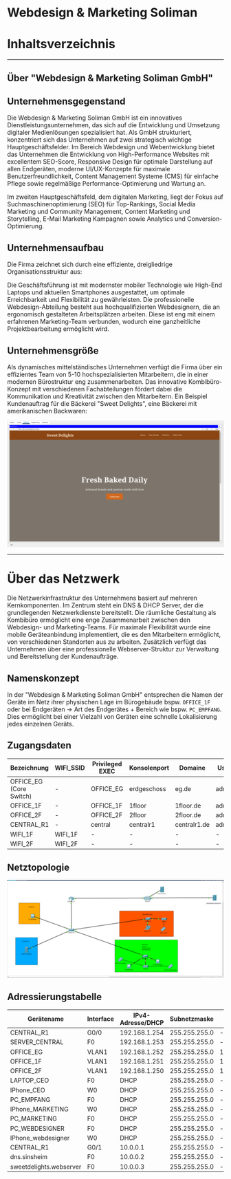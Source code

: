 # Webdesign & Marketing Soliman

# Inhaltsverzeichnis

---

## Über "Webdesign & Marketing Soliman GmbH"

## Unternehmensgegenstand

Die Webdesign & Marketing Soliman GmbH ist ein innovatives Dienstleistungsunternehmen, das sich auf die Entwicklung und Umsetzung digitaler Medienlösungen spezialisiert hat. Als GmbH strukturiert, konzentriert sich das Unternehmen auf zwei strategisch wichtige Hauptgeschäftsfelder. Im Bereich Webdesign und Webentwicklung bietet das Unternehmen die Entwicklung von High-Performance Websites mit excellentem SEO-Score, Responsive Design für optimale Darstellung auf allen Endgeräten, moderne UI/UX-Konzepte für maximale Benutzerfreundlichkeit, Content Management Systeme (CMS) für einfache Pflege sowie regelmäßige Performance-Optimierung und Wartung an.

Im zweiten Hauptgeschäftsfeld, dem digitalen Marketing, liegt der Fokus auf Suchmaschinenoptimierung (SEO) für Top-Rankings, Social Media Marketing und Community Management, Content Marketing und Storytelling, E-Mail Marketing Kampagnen sowie Analytics und Conversion-Optimierung.

## Unternehmensaufbau

Die Firma zeichnet sich durch eine effiziente, dreigliedrige Organisationsstruktur aus:

Die Geschäftsführung ist mit modernster mobiler Technologie wie High-End Laptops und aktuellen Smartphones ausgestattet, um optimale Erreichbarkeit und Flexibilität zu gewährleisten. Die professionelle Webdesign-Abteilung besteht aus hochqualifizierten Webdesignern, die an ergonomisch gestalteten Arbeitsplätzen arbeiten. Diese ist eng mit einem erfahrenen Marketing-Team verbunden, wodurch eine ganzheitliche Projektbearbeitung ermöglicht wird.

## Unternehmensgröße

Als dynamisches mittelständisches Unternehmen verfügt die Firma über ein effizientes Team von 5-10 hochspezialisierten Mitarbeitern, die in einer modernen Bürostruktur eng zusammenarbeiten. Das innovative Kombibüro-Konzept mit verschiedenen Fachabteilungen fördert dabei die Kommunikation und Kreativität zwischen den Mitarbeitern. Ein Beispiel Kundenauftrag für die Bäckerei "Sweet Delights", eine Bäckerei mit amerikanischen Backwaren:

![image.png](image.png)

---

# Über das Netzwerk

Die Netzwerkinfrastruktur des Unternehmens basiert auf mehreren Kernkomponenten. Im Zentrum steht ein DNS & DHCP Server, der die grundlegenden Netzwerkdienste bereitstellt. Die räumliche Gestaltung als Kombibüro ermöglicht eine enge Zusammenarbeit zwischen den Webdesign- und Marketing-Teams. Für maximale Flexibilität wurde eine mobile Geräteanbindung implementiert, die es den Mitarbeitern ermöglicht, von verschiedenen Standorten aus zu arbeiten. Zusätzlich verfügt das Unternehmen über eine professionelle Webserver-Struktur zur Verwaltung und Bereitstellung der Kundenaufträge.

## Namenskonzept

In der "Webdesign & Marketing Soliman GmbH" entsprechen die Namen der Geräte im Netz ihrer physischen Lage im Bürogebäude bspw. `OFFICE_1F` oder bei Endgeräten → Art des Endgerätes + Bereich wie bspw. `PC_EMPFANG`. Dies ermöglicht bei einer Vielzahl von Geräten eine schnelle Lokalisierung jedes einzelnen Geräts.

## Zugangsdaten

| Bezeichnung | WIFI_SSID | Privileged EXEC | Konsolenport | Domaine | User | Passwort | WLAN PW |
| --- | --- | --- | --- | --- | --- | --- | --- |
| OFFICE_EG (Core Switch) | - | OFFICE_EG | erdgeschoss | eg.de | admin | web | - |
| OFFICE_1F | - | OFFICE_1F | 1floor | 1floor.de | admin | web | - |
| OFFICE_2F | - | OFFICE_2F | 2floor | 2floor.de | admin | web | - |
| CENTRAL_R1 | - | central | centralr1 | centralr1.de | admin | web | - |
| WIFI_1F | WIFI_1F | - | - | - | - | - | WIFI1FLOOR |
| WIFI_2F | WIFI_2F | - | - | - | - | - | WIFI2FLOOR |

## Netztopologie

![image.png](image%201.png)

## Adressierungstabelle

| Gerätename | Interface | IPv4-Adresse/DHCP | Subnetzmaske | Default Gateway |
| --- | --- | --- | --- | --- |
| CENTRAL_R1 | G0/0 | 192.168.1.254 | 255.255.255.0 | - |
| SERVER_CENTRAL | F0 | 192.168.1.253 | 255.255.255.0 | - |
| OFFICE_EG | VLAN1 | 192.168.1.252 | 255.255.255.0 | 192.168.1254 |
| OFFICE_1F | VLAN1 | 192.168.1.251 | 255.255.255.0 | 192.168.1.254 |
| OFFICE_2F | VLAN1 | 192.168.1.250 | 255.255.255.0 | 192.168.1.254 |
| LAPTOP_CEO | F0 | DHCP | 255.255.255.0 | - |
| IPhone_CEO | W0 | DHCP | 255.255.255.0 | - |
| PC_EMPFANG | F0 | DHCP | 255.255.255.0 | - |
| IPhone_MARKETING | W0 | DHCP | 255.255.255.0 | - |
| PC_MARKETING | F0 | DHCP | 255.255.255.0 | - |
| PC_WEBDESIGNER | F0 | DHCP | 255.255.255.0 | - |
| IPhone_webdesigner | W0 | DHCP | 255.255.255.0 | - |
| CENTRAL_R1 | G0/1 | 10.0.0.1 | 255.255.255.0 | - |
| dns.sinsheim | F0 | 10.0.0.2 | 255.255.255.0 | - |
| sweetdelights.webserver | F0 | 10.0.0.3 | 255.255.255.0 | - |
